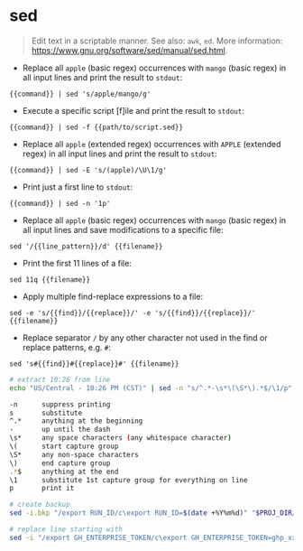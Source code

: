 # sed

> Edit text in a scriptable manner.
> See also: `awk`, `ed`.
> More information: <https://www.gnu.org/software/sed/manual/sed.html>.

- Replace all `apple` (basic regex) occurrences with `mango` (basic regex) in all input lines and print the result to `stdout`:

`{{command}} | sed 's/apple/mango/g'`

- Execute a specific script [f]ile and print the result to `stdout`:

`{{command}} | sed -f {{path/to/script.sed}}`

- Replace all `apple` (extended regex) occurrences with `APPLE` (extended regex) in all input lines and print the result to `stdout`:

`{{command}} | sed -E 's/(apple)/\U\1/g'`

- Print just a first line to `stdout`:

`{{command}} | sed -n '1p'`

- Replace all `apple` (basic regex) occurrences with `mango` (basic regex) in all input lines and save modifications to a specific file:

`sed '/{{line_pattern}}/d' {{filename}}`

- Print the first 11 lines of a file:

`sed 11q {{filename}}`

- Apply multiple find-replace expressions to a file:

`sed -e 's/{{find}}/{{replace}}/' -e 's/{{find}}/{{replace}}/' {{filename}}`

- Replace separator `/` by any other character not used in the find or replace patterns, e.g. `#`:

`sed 's#{{find}}#{{replace}}#' {{filename}}`


```sh
# extract 10:26 from line
echo "US/Central - 10:26 PM (CST)" | sed -n "s/^.*-\s*\(\S*\).*$/\1/p"

-n      suppress printing
s       substitute
^.*     anything at the beginning
-       up until the dash
\s*     any space characters (any whitespace character)
\(      start capture group
\S*     any non-space characters
\)      end capture group
.*$     anything at the end
\1      substitute 1st capture group for everything on line
p       print it

# create backup
sed -i.bkp "/export RUN_ID/c\export RUN_ID=$(date +%Y%m%d)" "$PROJ_DIR/service/simulation/.env.local"

# replace line starting with
sed -i "/export GH_ENTERPRISE_TOKEN/c\export GH_ENTERPRISE_TOKEN=ghp_xxx" .envrc
```
